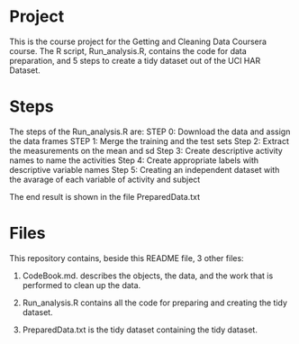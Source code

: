 # Project
This is the course project for the Getting and Cleaning Data Coursera course. The R script, Run_analysis.R, contains the code for data preparation, and 5 steps to create a tidy dataset out of the UCI HAR Dataset.

# Steps
The steps of the Run_analysis.R are:
STEP 0: Download the data and assign the data frames
STEP 1: Merge the training and the test sets 
Step 2: Extract the measurements on the mean and sd
Step 3: Create descriptive activity names to name the activities
Step 4: Create appropriate labels with descriptive variable names
Step 5: Creating an independent dataset with the avarage of each variable of activity and subject

The end result is shown in the file PreparedData.txt

# Files
This repository contains, beside this README file, 3 other files:
1) CodeBook.md. describes the objects, the data, and the work that is performed to clean up the data.

2) Run_analysis.R contains all the code for preparing and creating the tidy dataset.

3) PreparedData.txt is the tidy dataset containing the tidy dataset.
